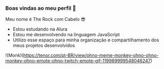 ### Boas vindas ao meu perfil :blue_heart:

Meu nome é The Rock com Cabelo 😎

- Estou estudando na Alura
- Estou me desenvolvendo na linguagem JavaScript
- Utilizo esse espaço para minha organização e compartilhamento dos meus projetos desenvolvidos

!(Monk)(https://tenor.com/pt-BR/view/ohno-meme-monkey-ohno-ohno-monkey-ohno-emote-ohno-twitch-emote-gif-119989999548046247)
